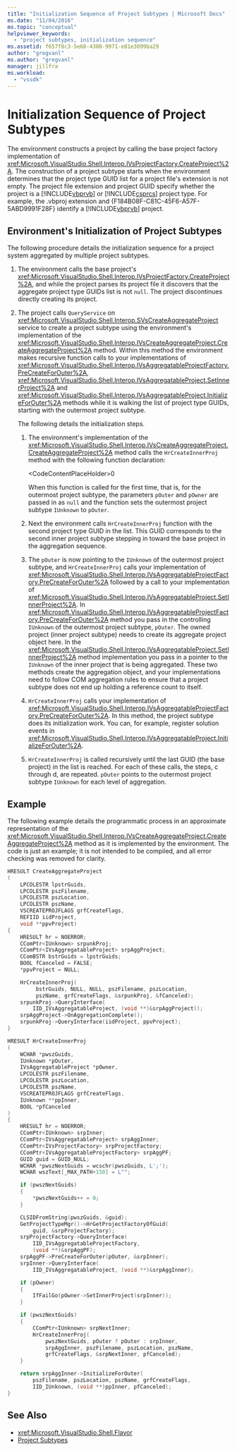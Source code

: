 ```yaml
---
title: "Initialization Sequence of Project Subtypes | Microsoft Docs"
ms.date: "11/04/2016"
ms.topic: "conceptual"
helpviewer_keywords:
  - "project subtypes, initialization sequence"
ms.assetid: f657f8c3-5e68-4308-9971-e81e3099ba29
author: "gregvanl"
ms.author: "gregvanl"
manager: jillfra
ms.workload:
  - "vssdk"
---
```

# Initialization Sequence of Project Subtypes
The environment constructs a project by calling the base project factory implementation of <xref:Microsoft.VisualStudio.Shell.Interop.IVsProjectFactory.CreateProject%2A>. The construction of a project subtype starts when the environment determines that the project type GUID list for a project file's extension is not empty. The project file extension and project GUID specify whether the project is a [!INCLUDE[vbprvb](../../code-quality/includes/vbprvb_md.md)] or [!INCLUDE[csprcs](../../data-tools/includes/csprcs_md.md)] project type. For example, the .vbproj extension and {F184B08F-C81C-45F6-A57F-5ABD9991F28F} identify a [!INCLUDE[vbprvb](../../code-quality/includes/vbprvb_md.md)] project.

## Environment's Initialization of Project Subtypes
 The following procedure details the initialization sequence for a project system aggregated by multiple project subtypes.

1. The environment calls the base project's <xref:Microsoft.VisualStudio.Shell.Interop.IVsProjectFactory.CreateProject%2A>, and while the project parses its project file it discovers that the aggregate project type GUIDs list is not `null`. The project discontinues directly creating its project.

2. The project calls `QueryService` on <xref:Microsoft.VisualStudio.Shell.Interop.SVsCreateAggregateProject> service to create a project subtype using the environment's implementation of the <xref:Microsoft.VisualStudio.Shell.Interop.IVsCreateAggregateProject.CreateAggregateProject%2A> method. Within this method the environment makes recursive function calls to your implementations of <xref:Microsoft.VisualStudio.Shell.Interop.IVsAggregatableProjectFactory.PreCreateForOuter%2A>, <xref:Microsoft.VisualStudio.Shell.Interop.IVsAggregatableProject.SetInnerProject%2A> and <xref:Microsoft.VisualStudio.Shell.Interop.IVsAggregatableProject.InitializeForOuter%2A> methods while it is walking the list of project type GUIDs, starting with the outermost project subtype.

     The following details the initialization steps.

    1. The environment's implementation of the <xref:Microsoft.VisualStudio.Shell.Interop.IVsCreateAggregateProject.CreateAggregateProject%2A> method calls the `HrCreateInnerProj` method with the following function declaration:

         \<CodeContentPlaceHolder>0</CodeContentPlaceHolder>

         When this function is called for the first time, that is, for the outermost project subtype, the parameters `pOuter` and `pOwner` are passed in as `null` and the function sets the outermost project subtype `IUnknown` to `pOuter`.

    2. Next the environment calls `HrCreateInnerProj` function with the second project type GUID in the list. This GUID corresponds to the second inner project subtype stepping in toward the base project in the aggregation sequence.

    3. The `pOuter` is now pointing to the `IUnknown` of the outermost project subtype, and `HrCreateInnerProj` calls your implementation of <xref:Microsoft.VisualStudio.Shell.Interop.IVsAggregatableProjectFactory.PreCreateForOuter%2A> followed by a call to your implementation of <xref:Microsoft.VisualStudio.Shell.Interop.IVsAggregatableProject.SetInnerProject%2A>. In <xref:Microsoft.VisualStudio.Shell.Interop.IVsAggregatableProjectFactory.PreCreateForOuter%2A> method you pass in the controlling `IUnknown` of the outermost project subtype, `pOuter`. The owned project (inner project subtype) needs to create its aggregate project object here. In the <xref:Microsoft.VisualStudio.Shell.Interop.IVsAggregatableProject.SetInnerProject%2A> method implementation you pass in a pointer to the `IUnknown` of the inner project that is being aggregated. These two methods create the aggregation object, and your implementations need to follow COM aggregation rules to ensure that a project subtype does not end up holding a reference count to itself.

    4. `HrCreateInnerProj` calls your implementation of <xref:Microsoft.VisualStudio.Shell.Interop.IVsAggregatableProjectFactory.PreCreateForOuter%2A>. In this method, the project subtype does its initialization work. You can, for example, register solution events in <xref:Microsoft.VisualStudio.Shell.Interop.IVsAggregatableProject.InitializeForOuter%2A>.

    5. `HrCreateInnerProj` is called recursively until the last GUID (the base project) in the list is reached. For each of these calls, the steps, c through d, are repeated. `pOuter` points to the outermost project subtype `IUnknown` for each level of aggregation.

## Example

The following example details the programmatic process in an approximate representation of the <xref:Microsoft.VisualStudio.Shell.Interop.IVsCreateAggregateProject.CreateAggregateProject%2A> method as it is implemented by the environment. The code is just an example; it is not intended to be compiled, and all error checking was removed for clarity.

```cpp
HRESULT CreateAggregateProject
(
    LPCOLESTR lpstrGuids,
    LPCOLESTR pszFilename,
    LPCOLESTR pszLocation,
    LPCOLESTR pszName,
    VSCREATEPROJFLAGS grfCreateFlags,
    REFIID iidProject,
    void **ppvProject)
{
    HRESULT hr = NOERROR;
    CComPtr<IUnknown> srpunkProj;
    CComPtr<IVsAggregatableProject> srpAggProject;
    CComBSTR bstrGuids = lpstrGuids;
    BOOL fCanceled = FALSE;
    *ppvProject = NULL;

    HrCreateInnerProj(
         bstrGuids, NULL, NULL, pszFilename, pszLocation,
         pszName, grfCreateFlags, &srpunkProj, &fCanceled);
    srpunkProj->QueryInterface(
        IID_IVsAggregatableProject, (void **)&srpAggProject));
    srpAggProject->OnAggregationComplete();
    srpunkProj->QueryInterface(iidProject, ppvProject);
}

HRESULT HrCreateInnerProj
(
    WCHAR *pwszGuids,
    IUnknown *pOuter,
    IVsAggregatableProject *pOwner,
    LPCOLESTR pszFilename,
    LPCOLESTR pszLocation,
    LPCOLESTR pszName,
    VSCREATEPROJFLAGS grfCreateFlags,
    IUnknown **ppInner,
    BOOL *pfCanceled
)
{
    HRESULT hr = NOERROR;
    CComPtr<IUnknown> srpInner;
    CComPtr<IVsAggregatableProject> srpAggInner;
    CComPtr<IVsProjectFactory> srpProjectFactory;
    CComPtr<IVsAggregatableProjectFactory> srpAggPF;
    GUID guid = GUID_NULL;
    WCHAR *pwszNextGuids = wcschr(pwszGuids, L';');
    WCHAR wszText[_MAX_PATH+150] = L"";

    if (pwszNextGuids)
    {
        *pwszNextGuids++ = 0;
    }

    CLSIDFromString(pwszGuids, &guid);
    GetProjectTypeMgr()->HrGetProjectFactoryOfGuid(
        guid, &srpProjectFactory);
    srpProjectFactory->QueryInterface(
        IID_IVsAggregatableProjectFactory,
        (void **)&srpAggPF);
    srpAggPF->PreCreateForOuter(pOuter, &srpInner);
    srpInner->QueryInterface(
        IID_IVsAggregatableProject, (void **)&srpAggInner);

    if (pOwner)
    {
        IfFailGo(pOwner->SetInnerProject(srpInner));
    }

    if (pwszNextGuids)
    {
        CComPtr<IUnknown> srpNextInner;
        HrCreateInnerProj(
            pwszNextGuids, pOuter ? pOuter : srpInner,
            srpAggInner, pszFilename, pszLocation, pszName,
            grfCreateFlags, &srpNextInner, pfCanceled);
    }

    return srpAggInner->InitializeForOuter(
        pszFilename, pszLocation, pszName, grfCreateFlags,
        IID_IUnknown, (void **)ppInner, pfCanceled);
}
```

## See Also

- <xref:Microsoft.VisualStudio.Shell.Flavor>
- [Project Subtypes](../../extensibility/internals/project-subtypes.md)